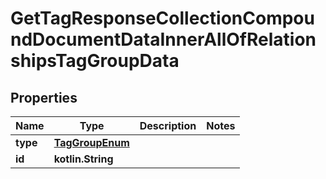 
# GetTagResponseCollectionCompoundDocumentDataInnerAllOfRelationshipsTagGroupData

## Properties
| Name | Type | Description | Notes |
| ------------ | ------------- | ------------- | ------------- |
| **type** | [**TagGroupEnum**](TagGroupEnum.md) |  |  |
| **id** | **kotlin.String** |  |  |



